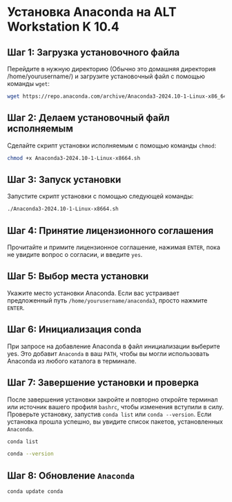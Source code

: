 # Установка Anaconda на ALT Workstation K 10.4

## Шаг 1: Загрузка установочного файла
Перейдите в нужную директорию (Обычно это домашняя директория /home/yourusername/) и загрузите установочный файл с помощью команды `wget`:

```bash
wget https://repo.anaconda.com/archive/Anaconda3-2024.10-1-Linux-x86_64.sh
```

## Шаг 2: Делаем установочный файл исполняемым

Сделайте скрипт установки исполняемым с помощью команды `chmod`:

```bash
chmod +x Anaconda3-2024.10-1-Linux-x8664.sh
```

## Шаг 3: Запуск установки

Запустите скрипт установки с помощью следующей команды:

```bash
./Anaconda3-2024.10-1-Linux-x8664.sh
```

## Шаг 4: Принятие лицензионного соглашения

Прочитайте и примите лицензионное соглашение, нажимая `ENTER`, пока не 
увидите вопрос о согласии, и введите `yes`.

## Шаг 5: Выбор места установки

Укажите место установки Anaconda. Если вас устраивает предложенный путь `/home/yourusername/anaconda3`, просто нажмите `ENTER`.

## Шаг 6: Инициализация conda

При запросе на добавление Anaconda в файл инициализации выберите yes. Это добавит `Anaconda` в ваш `PATH`, чтобы вы могли использовать Anaconda из любого каталога в терминале.

## Шаг 7: Завершение установки и проверка

После завершения установки закройте и повторно откройте терминал или источник вашего профиля `bashrc`, чтобы изменения вступили в силу. Проверьте установку, запустив `conda list` или `conda --version`. Если установка прошла успешно, вы увидите список пакетов, установленных `Anaconda`.

```bash
conda list
```

```bash
conda --version
```

## Шаг 8: Обновление `Anaconda`

```bash
conda update conda
```